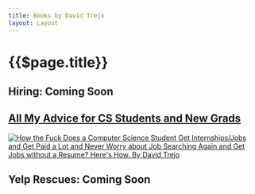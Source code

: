 ```yaml
---
title: Books by David Trejo
layout: Layout
---
```

# {{$page.title}}

## Hiring: Coming Soon
<!-- <Articles tag="hiring book" expanded /> -->

## [All My Advice for CS Students and New Grads][1]
[![How the Fuck Does a Computer Science Student Get Internships/Jobs and Get Paid a Lot and Never Worry about Job Searching Again and Get Jobs without a Resume? Here's How. By  David Trejo][2]][1]

## Yelp Rescues: Coming Soon
<!-- <Articles tag="yelprescues" expanded /> -->

[1]:https://gumroad.com/l/CSGETMONEY
[2]: https://static-2.gumroad.com/res/gumroad/3865325231287/asset_previews/08f6087f9509dfb8070a5c74cbdeb232/retina/How_20the_20Fuck_20Does_20a_20CS_20Student_20Get_20a_20Internship-Job_20and_20Get_20Paid_20a_20Lot_20and_20Never_20Worry_20about_20Job_20Searching_20Again_20and_20Get_20Jobs_20without_20a_20Resume-_20Here_27s_20How.jpg

